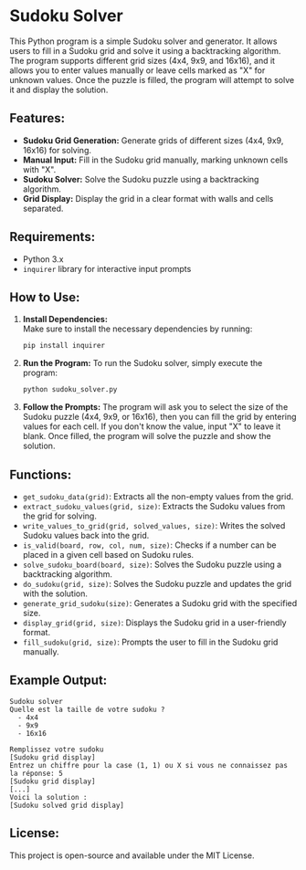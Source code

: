 # Sudoku Solver

This Python program is a simple Sudoku solver and generator. It allows users to fill in a Sudoku grid and solve it using a backtracking algorithm. The program supports different grid sizes (4x4, 9x9, and 16x16), and it allows you to enter values manually or leave cells marked as "X" for unknown values. Once the puzzle is filled, the program will attempt to solve it and display the solution.

## Features:
- **Sudoku Grid Generation:** Generate grids of different sizes (4x4, 9x9, 16x16) for solving.
- **Manual Input:** Fill in the Sudoku grid manually, marking unknown cells with "X".
- **Sudoku Solver:** Solve the Sudoku puzzle using a backtracking algorithm.
- **Grid Display:** Display the grid in a clear format with walls and cells separated.

## Requirements:
- Python 3.x
- `inquirer` library for interactive input prompts

## How to Use:

1. **Install Dependencies:**  
   Make sure to install the necessary dependencies by running:
   ```bash
   pip install inquirer
   ```

2. **Run the Program:**
   To run the Sudoku solver, simply execute the program:
   ```bash
   python sudoku_solver.py
   ```

3. **Follow the Prompts:**
   The program will ask you to select the size of the Sudoku puzzle (4x4, 9x9, or 16x16), then you can fill the grid by entering values for each cell. If you don't know the value, input "X" to leave it blank. Once filled, the program will solve the puzzle and show the solution.

## Functions:
- `get_sudoku_data(grid)`: Extracts all the non-empty values from the grid.
- `extract_sudoku_values(grid, size)`: Extracts the Sudoku values from the grid for solving.
- `write_values_to_grid(grid, solved_values, size)`: Writes the solved Sudoku values back into the grid.
- `is_valid(board, row, col, num, size)`: Checks if a number can be placed in a given cell based on Sudoku rules.
- `solve_sudoku_board(board, size)`: Solves the Sudoku puzzle using a backtracking algorithm.
- `do_sudoku(grid, size)`: Solves the Sudoku puzzle and updates the grid with the solution.
- `generate_grid_sudoku(size)`: Generates a Sudoku grid with the specified size.
- `display_grid(grid, size)`: Displays the Sudoku grid in a user-friendly format.
- `fill_sudoku(grid, size)`: Prompts the user to fill in the Sudoku grid manually.

## Example Output:
```
Sudoku solver
Quelle est la taille de votre sudoku ?
  - 4x4
  - 9x9
  - 16x16

Remplissez votre sudoku
[Sudoku grid display]
Entrez un chiffre pour la case (1, 1) ou X si vous ne connaissez pas la réponse: 5
[Sudoku grid display]
[...]
Voici la solution :
[Sudoku solved grid display]
```

## License:
This project is open-source and available under the MIT License.

